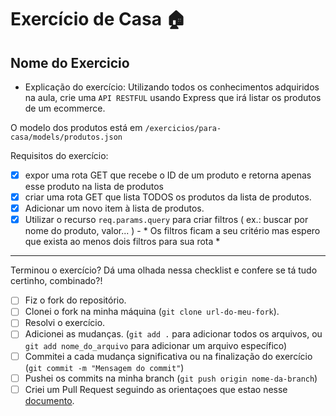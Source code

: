 # Exercício de Casa 🏠 

## Nome do Exercicio

- Explicação do exercício: Utilizando todos os conhecimentos adquiridos na aula, crie uma `API RESTFUL` usando Express que irá listar os produtos de um ecommerce.

O modelo dos produtos está em `/exercicios/para-casa/models/produtos.json`


 Requisitos do exercício:
- [X] expor uma rota GET que recebe o ID de um produto e retorna apenas esse produto na lista de produtos
- [X] criar uma rota GET que lista TODOS os produtos da lista de produtos.
- [X] Adicionar um novo item à lista de produtos.
- [X] Utilizar o recurso `req.params.query` para criar filtros ( ex.: buscar por nome do produto, valor... ) - * Os filtros ficam a seu critério mas espero que exista ao menos dois filtros para sua rota * 
---

Terminou o exercício? Dá uma olhada nessa checklist e confere se tá tudo certinho, combinado?!

- [ ] Fiz o fork do repositório.
- [ ] Clonei o fork na minha máquina (`git clone url-do-meu-fork`).
- [ ] Resolvi o exercício.
- [ ] Adicionei as mudanças. (`git add .` para adicionar todos os arquivos, ou `git add nome_do_arquivo` para adicionar um arquivo específico)
- [ ] Commitei a cada mudança significativa ou na finalização do exercício (`git commit -m "Mensagem do commit"`)
- [ ] Pushei os commits na minha branch (`git push origin nome-da-branch`)
- [ ] Criei um Pull Request seguindo as orientaçoes que estao nesse [documento](/exercicios/para-casa/instrucoes-pull-request.md).
